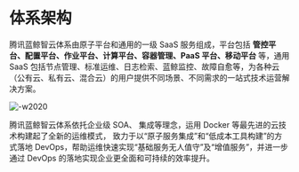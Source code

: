 # 体系架构

腾讯蓝鲸智云体系由原子平台和通用的一级 SaaS 服务组成，平台包括 **管控平台、配置平台、作业平台、计算平台、容器管理、PaaS 平台、移动平台** 等，通用 SaaS 包括节点管理、标准运维、日志检索、蓝鲸监控、故障自愈等，为各种云（公有云、私有云、混合云）的用户提供不同场景、不同需求的一站式技术运营解决方案。

![-w2020](../assets/allView.jpg)

腾讯蓝鲸智云体系依托企业级 SOA、 集成等理念，运用 Docker 等最先进的云技术构建起了全新的运维模式， 致力于以“原子服务集成”和“低成本工具构建”的方式落地 DevOps，帮助运维快速实现“基础服务无人值守”及“增值服务”，并进一步通过 DevOps 的落地实现企业更全面和可持续的效率提升。
